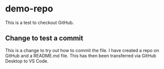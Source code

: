 # demo-repo

This is a test to checkout GitHub.

## Change to test a commit
This is a change to try out how to commit the file. I have created a repo on GitHub and a README.md file. This has then been transferred via GitHub Desktop to VS Code. 
